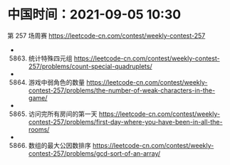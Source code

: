 
# 中国时间：2021-09-05 10:30

第 257 场周赛 https://leetcode-cn.com/contest/weekly-contest-257
- 5863. 统计特殊四元组 https://leetcode-cn.com/contest/weekly-contest-257/problems/count-special-quadruplets/
- 5864. 游戏中弱角色的数量 https://leetcode-cn.com/contest/weekly-contest-257/problems/the-number-of-weak-characters-in-the-game/
- 5865. 访问完所有房间的第一天 https://leetcode-cn.com/contest/weekly-contest-257/problems/first-day-where-you-have-been-in-all-the-rooms/
- 5866. 数组的最大公因数排序 https://leetcode-cn.com/contest/weekly-contest-257/problems/gcd-sort-of-an-array/

